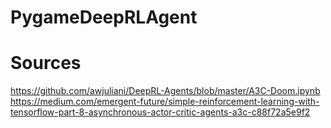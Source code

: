 # PygameDeepRLAgent

# Sources
https://github.com/awjuliani/DeepRL-Agents/blob/master/A3C-Doom.ipynb
https://medium.com/emergent-future/simple-reinforcement-learning-with-tensorflow-part-8-asynchronous-actor-critic-agents-a3c-c88f72a5e9f2
